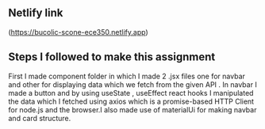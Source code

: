 ## Netlify link
(https://bucolic-scone-ece350.netlify.app)

## Steps I followed to make this assignment
First I made component folder in which I made 2 .jsx files one for navbar and other for displaying data which we fetch from the given API . 
In navbar I made a button and by using useState , useEffect react hooks I manipulated the data which I fetched using axios which  is a promise-based HTTP Client for node.js and the browser.I also made use of materialUi for making navbar and card structure.